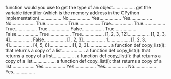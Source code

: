 function would you use to get the type of an object.................
get the variable identifier (which is the memory address in the CPython implementation).................
No.................
Yes.................
Yes.................
No..................
True.................
True.................
True.................
True.................
True.................
True.................
False.................
True.................
False.................
True.................
True.................
[1, 2, 3, 12].................
[1, 2, 3, 4].................
False.................
[1, 2, 3].................
1.................
[1, 2, 3, 4].................
[4, 5, 6].................
[1, 2, 3].................
a function def copy_list(l): that returns a copy of a list..................
a function def copy_list(l): that returns a copy of a list..................
a function def copy_list(l): that returns a copy of a list..................
a function def copy_list(l): that returns a copy of a list..................
Yes.................
Yes.................
Yes.................
No.................
Yes.................
